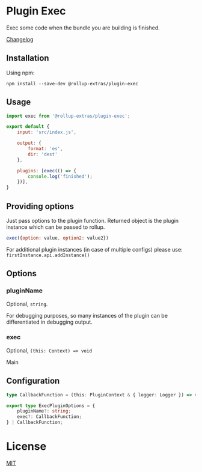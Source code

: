 # Plugin Exec

Exec some code when the bundle you are building is finished.

[Changelog](./CHANGELOG.md)

## Installation

Using npm:
```
npm install --save-dev @rollup-extras/plugin-exec
```

## Usage

```javascript
import exec from '@rollup-extras/plugin-exec';

export default {
    input: 'src/index.js',

    output: {
        format: 'es',
        dir: 'dest'
    },

    plugins: [exec(() => {
        console.log('finished');
    })],
} 
```

## Providing options

Just pass options to the plugin function. Returned object is the plugin instance which can be passed to rollup.

```javascript
exec({option: value, option2: value2})
```

For additional plugin instances (in case of multiple configs) please use: `firstInstance.api.addInstance()`

## Options

### pluginName

Optional, `string`.

For debugging purposes, so many instances of the plugin can be differentiated in debugging output.

### exec

Optional, `(this: Context) => void`

Main 

## Configuration

```typescript
type CallbackFunction = (this: PluginContext & { logger: Logger }) => void;

export type ExecPluginOptions = {
    pluginName?: string;
    exec?: CallbackFunction;
} | CallbackFunction;
```

# License

[MIT](https://github.com/kshutkin/rollup-extras/blob/main/LICENSE)
